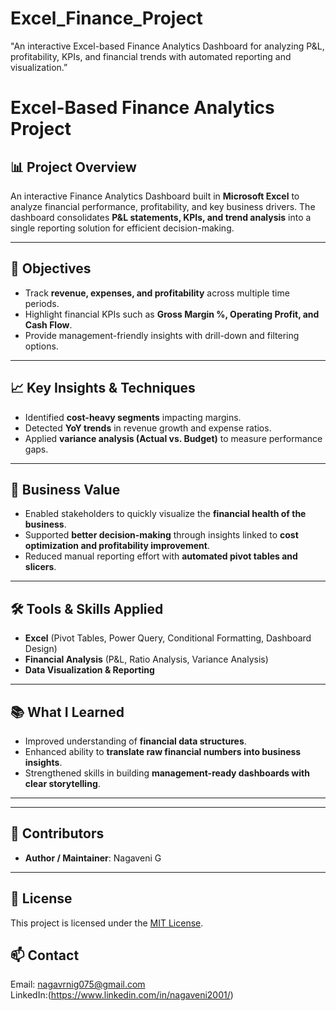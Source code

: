 # Excel_Finance_Project
"An interactive Excel-based Finance Analytics Dashboard for analyzing P&amp;L, profitability, KPIs, and financial trends with automated reporting and visualization.”
# Excel-Based Finance Analytics Project
## 📊 Project Overview

An interactive Finance Analytics Dashboard built in **Microsoft Excel** to analyze financial performance, profitability, and key business drivers. The dashboard consolidates **P\&L statements, KPIs, and trend analysis** into a single reporting solution for efficient decision-making.

---

## 🎯 Objectives

* Track **revenue, expenses, and profitability** across multiple time periods.
* Highlight financial KPIs such as **Gross Margin %, Operating Profit, and Cash Flow**.
* Provide management-friendly insights with drill-down and filtering options.

---

## 📈 Key Insights & Techniques

* Identified **cost-heavy segments** impacting margins.
* Detected **YoY trends** in revenue growth and expense ratios.
* Applied **variance analysis (Actual vs. Budget)** to measure performance gaps.

---

## 💼 Business Value

* Enabled stakeholders to quickly visualize the **financial health of the business**.
* Supported **better decision-making** through insights linked to **cost optimization and profitability improvement**.
* Reduced manual reporting effort with **automated pivot tables and slicers**.

---

## 🛠️ Tools & Skills Applied

* **Excel** (Pivot Tables, Power Query, Conditional Formatting, Dashboard Design)
* **Financial Analysis** (P\&L, Ratio Analysis, Variance Analysis)
* **Data Visualization & Reporting**

---

## 📚 What I Learned

* Improved understanding of **financial data structures**.
* Enhanced ability to **translate raw financial numbers into business insights**.
* Strengthened skills in building **management-ready dashboards with clear storytelling**.

---


---

## 👥 Contributors

* **Author / Maintainer**: Nagaveni G

---

## 📄 License

This project is licensed under the [MIT License](LICENSE).
## 📫 Contact
Email: [nagavrnig075@gmail.com](mailto:nagavrnig075@gmail.com)  
LinkedIn:(https://www.linkedin.com/in/nagaveni2001/)
